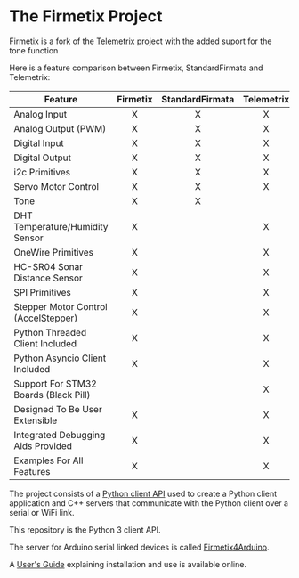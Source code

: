 # The Firmetix Project

Firmetix is a fork of the [Telemetrix](https://github.com/MrYsLab/telemetrix) project with the added suport for the tone function

Here is a feature comparison between Firmetix, StandardFirmata and Telemetrix:


| Feature | Firmetix | StandardFirmata | Telemetrix|
|-------|:----------:|:----------:|:-----------------:|
| Analog Input | X | X | X |
| Analog Output (PWM) | X | X | X |
| Digital Input | X | X | X |
| Digital Output | X | X | X |
| i2c Primitives | X | X | X |
| Servo Motor Control | X | X | X |
| Tone | X | X | |
| DHT Temperature/Humidity Sensor | X | | X |
| OneWire Primitives | X | | X |
| HC-SR04 Sonar Distance Sensor | X | | X |
| SPI Primitives | X | | X |
| Stepper Motor Control (AccelStepper) | X | | X |
| Python Threaded Client Included | X | | X |
| Python Asyncio Client Included | X | | X |
| Support For STM32 Boards (Black Pill)| | | X |
| Designed To Be User Extensible | X | | X | 
| Integrated Debugging Aids Provided | X | | X |
| Examples For All Features | X | | X |


The project consists of a 
[Python client API](https://htmlpreview.github.io/?https://github.com/Nilon123456789/firmetix/blob/master/html/firmetix/index.html)
used to create a Python 
client 
application and C++ servers that communicate with the Python client over a serial or WiFi link. 

This repository is the Python 3 client API.

The server for Arduino serial linked devices is called
[Firmetix4Arduino](https://github.com/Nilon123456789/Firmetix4Arduino).

A [User's Guide](https://mryslab.github.io/telemetrix/) explaining installation and use is available online.



